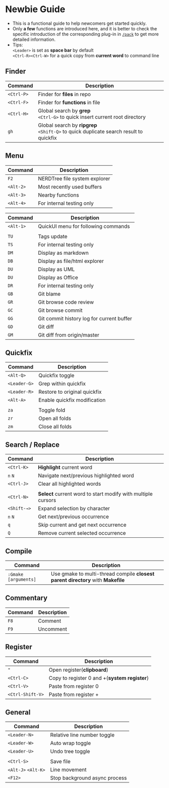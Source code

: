 Newbie Guide
=======
 - This is a functional guide to help newcomers get started quickly.  
 - Only **a few** functions are introduced here, and it is better to check the specific introduction of the corresponding plug-in in [`/pack`](https://github.com/shawnvim/vim-universal/tree/master/pack) to get more detailed information.  
 - Tips:  
 `<Leader>` is set as **space bar** by default  
 `<Ctrl-R><Ctrl-W>` for a quick copy from **current word** to command line



Finder
------------
| Command                    | Description
| -------                    | -----------
| `<Ctrl-P>`                 | Finder for **files** in repo
| `<Ctrl-F>`                 | Finder for **functions** in file
| `<Ctrl-H>`                 | Global search by **grep**<br>`<Ctrl-G>` to quick insert current root directory
| `gh`                       | Global search by **ripgrep**<br>`<Shift-Q>` to quick duplicate search result to quickfix

Menu
------------
| Command                    | Description
| -------                    | -----------
| `F2`                       | NERDTree file system explorer
| `<Alt-2>`                  | Most recently used buffers
| `<Alt-3>`                  | Nearby functions
| `<Alt-4>`                  | For internal testing only

| Command                    | Description
| -------                    | -----------
| `<Alt-1>`                  | QuickUI menu for following commands
| |
| `TU`                       | Tags update
| `TS`                       | For internal testing only
| `DM`                       | Display as markdown
| `DB`                       | Display as file/html explorer
| `DU`                       | Display as UML
| `DU`                       | Display as Office
| `DR`                       | For internal testing only
| `GB`                       | Git blame
| `GR`                       | Git browse code review
| `GC`                       | Git browse commit
| `GG`                       | Git commit history log for current buffer
| `GD`                       | Git diff
| `GM`                       | Git diff from origin/master

Quickfix
------------
| Command                    | Description
| -------                    | -----------
| `<Alt-Q>`                  | Quickfix toggle
| `<Leader-G>`               | Grep within quickfix
| `<Leader-R>`               | Restore to original quickfix
| `<Alt-A>`                  | Enable quickfix modification
|  |
| `za`                       | Toggle fold
| `zr`                       | Open all folds
| `zm`                       | Close all folds

Search / Replace
------------
| Command                    | Description
| -------                    | -----------
| `<Ctrl-K>`                 | **Highlight** current word
| `n` `N`                    | Navigate next/previous highlighted word
| `<Ctrl-J>`                 | Clear all highlighted words
| |
| `<Ctrl-N>`                 | **Select** current word to start modify with multiple cursors
| `<Shift-→>`                | Expand selection by character
| `n` `N`                    | Get next/previous occurrence
| `q`                        | Skip current and get next occurrence
| `Q`                        | Remove current selected occurrence
 

Compile
------------
| Command                    | Description
| -------                    | -----------
| `:Gmake [arguments]`       | Use gmake to multi-thread compile **closest parent directory** with **Makefile**


Commentary
------------
| Command                    | Description
| -------                    | -----------
| `F8`                       | Comment
| `F9`                       | Uncomment

Register
------------
| Command                    | Description
| -------                    | -----------
| `"`                        | Open register(**clipboard**)
| `<Ctrl-C>`                 | Copy to register 0 and +(**system register**)
| `<Ctrl-V>`                 | Paste from register 0
| `<Ctrl-Shift-V>`           | Paste from register +

General
------------
| Command                    | Description
| -------                    | -----------
| `<Leader-N>`               | Relative line number toggle
| `<Leader-W>`               | Auto wrap toggle
| `<Leader-U>`               | Undo tree toggle
| |
| `<Ctrl-S>`                 | Save file
| `<Alt-J>` `<Alt-K>`        | Line movement
| `<F12>`                    | Stop background async process


  
  
